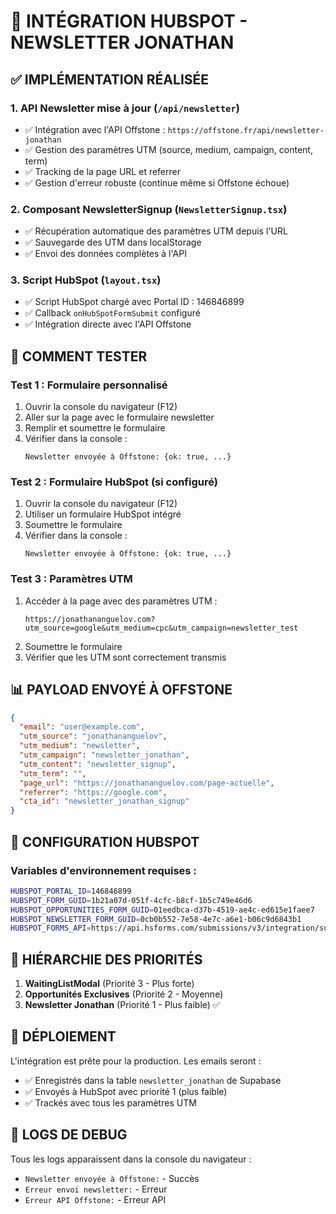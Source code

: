 # 🎯 INTÉGRATION HUBSPOT - NEWSLETTER JONATHAN

## ✅ IMPLÉMENTATION RÉALISÉE

### 1. **API Newsletter mise à jour** (`/api/newsletter`)
- ✅ Intégration avec l'API Offstone : `https://offstone.fr/api/newsletter-jonathan`
- ✅ Gestion des paramètres UTM (source, medium, campaign, content, term)
- ✅ Tracking de la page URL et referrer
- ✅ Gestion d'erreur robuste (continue même si Offstone échoue)

### 2. **Composant NewsletterSignup** (`NewsletterSignup.tsx`)
- ✅ Récupération automatique des paramètres UTM depuis l'URL
- ✅ Sauvegarde des UTM dans localStorage
- ✅ Envoi des données complètes à l'API

### 3. **Script HubSpot** (`layout.tsx`)
- ✅ Script HubSpot chargé avec Portal ID : 146846899
- ✅ Callback `onHubSpotFormSubmit` configuré
- ✅ Intégration directe avec l'API Offstone

## 🧪 COMMENT TESTER

### **Test 1 : Formulaire personnalisé**
1. Ouvrir la console du navigateur (F12)
2. Aller sur la page avec le formulaire newsletter
3. Remplir et soumettre le formulaire
4. Vérifier dans la console :
   ```
   Newsletter envoyée à Offstone: {ok: true, ...}
   ```

### **Test 2 : Formulaire HubSpot (si configuré)**
1. Ouvrir la console du navigateur (F12)
2. Utiliser un formulaire HubSpot intégré
3. Soumettre le formulaire
4. Vérifier dans la console :
   ```
   Newsletter envoyée à Offstone: {ok: true, ...}
   ```

### **Test 3 : Paramètres UTM**
1. Accéder à la page avec des paramètres UTM :
   ```
   https://jonathananguelov.com?utm_source=google&utm_medium=cpc&utm_campaign=newsletter_test
   ```
2. Soumettre le formulaire
3. Vérifier que les UTM sont correctement transmis

## 📊 PAYLOAD ENVOYÉ À OFFSTONE

```json
{
  "email": "user@example.com",
  "utm_source": "jonathananguelov",
  "utm_medium": "newsletter", 
  "utm_campaign": "newsletter_jonathan",
  "utm_content": "newsletter_signup",
  "utm_term": "",
  "page_url": "https://jonathananguelov.com/page-actuelle",
  "referrer": "https://google.com",
  "cta_id": "newsletter_jonathan_signup"
}
```

## 🔧 CONFIGURATION HUBSPOT

### Variables d'environnement requises :
```bash
HUBSPOT_PORTAL_ID=146846899
HUBSPOT_FORM_GUID=1b21a07d-051f-4cfc-b8cf-1b5c749e46d6
HUBSPOT_OPPORTUNITIES_FORM_GUID=01eedbca-d37b-4519-ae4c-ed615e1faee7
HUBSPOT_NEWSLETTER_FORM_GUID=0cb0b552-7e58-4e7c-a6e1-b06c9d6843b1
HUBSPOT_FORMS_API=https://api.hsforms.com/submissions/v3/integration/submit
```

## 🎯 HIÉRARCHIE DES PRIORITÉS

1. **WaitingListModal** (Priorité 3 - Plus forte)
2. **Opportunités Exclusives** (Priorité 2 - Moyenne)  
3. **Newsletter Jonathan** (Priorité 1 - Plus faible) ✅

## 🚀 DÉPLOIEMENT

L'intégration est prête pour la production. Les emails seront :
- ✅ Enregistrés dans la table `newsletter_jonathan` de Supabase
- ✅ Envoyés à HubSpot avec priorité 1 (plus faible)
- ✅ Trackés avec tous les paramètres UTM

## 📝 LOGS DE DEBUG

Tous les logs apparaissent dans la console du navigateur :
- `Newsletter envoyée à Offstone:` - Succès
- `Erreur envoi newsletter:` - Erreur
- `Erreur API Offstone:` - Erreur API










